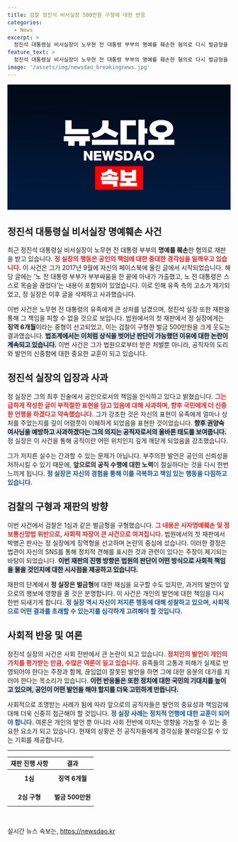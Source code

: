 ```yaml
---
title: 검찰 정진석 비서실장 500만원 구형에 대한 반응
categories:
  - News
excerpt: >
  정진석 대통령실 비서실장이 노무현 전 대통령 부부의 명예를 훼손한 혐의로 다시 벌금형을 구형받았다. 그는 공직자로서의 책임을 통감하며 유족에게 사과하겠다고 밝혔다. 이 사건은 그동안의 논란을 다시 불러일으키고 있다.
feature_text: >
  정진석 대통령실 비서실장이 노무현 전 대통령 부부의 명예를 훼손한 혐의로 다시 벌금형을 구형받았다. 그는 공직자로서의 책임을 통감하며 유족에게 사과하겠다고 밝혔다. 이 사건은 그동안의 논란을 다시 불러일으키고 있다.
image: '/assets/img/newsdao_breakingnews.jpg'
---
```


<p><img src="/assets/img/newsdao_breakingnews.jpg" alt="koreaapp 속보" /></p>

<h2 data-ke-size="size26">정진석 대통령실 비서실장 명예훼손 사건</h2>

<p data-ke-size="size16">최근 정진석 대통령실 비서실장이 노무현 전 대통령 부부의 <b>명예를 훼손</b>한 혐의로 재판을 받고 있습니다. <b><span style="color: #ee2323;">정 실장의 행동은 공인의 책임에 대한 중대한 경각심을 일깨우고 있습니다.</span></b> 이 사건은 그가 2017년 9월에 자신의 페이스북에 올린 글에서 시작되었습니다. 해당 글에는 '노 전 대통령 부부가 부부싸움을 한 끝에 아내가 가출했고, 노 전 대통령은 스스로 목숨을 끊었다'는 내용이 포함되어 있었습니다. 이로 인해 유족 측의 고소가 제기되었고, 정 실장은 이후 글을 삭제하고 사과했습니다.</p>

<p data-ke-size="size16">이번 사건은 노무현 전 대통령의 유족에게 큰 상처를 남겼으며, 정진석 실장 또한 재판을 통해 그 책임을 피할 수 없을 것으로 보입니다. 법원에서의 첫 재판에서 정 실장에게는 <b>징역 6개월</b>이라는 중형이 선고되었고, 이는 검찰이 구형한 벌금 500만원을 크게 웃도는 결과였습니다. <b><span style="background-color: #21538527;">법조계에서는 이처럼 상식을 벗어난 판단이 가능했던 이유에 대한 논란이 계속되고 있습니다.</span></b> 이번 사건은 그가 법원으로부터 받은 처벌뿐 아니라, 공직자의 도리와 발언의 신중함에 대한 중요한 교훈이 되고 있습니다.</p>

<h2 data-ke-size="size26">정진석 실장의 입장과 사과</h2>

<p data-ke-size="size16">정 실장은 그의 최후 진술에서 공인으로서의 책임을 인식하고 있다고 밝혔습니다. <b><span style="color: #ee2323;">그는 급하게 작성한 글이 부적절한 표현을 담고 있음에 대해 사과하며, 향후 국민에게 더 신중한 언행을 하겠다고 약속했습니다.</span></b> 그가 강조한 것은 자신의 표현이 유족에게 얼마나 상처를 주었는지를 깊이 어렴풋이 이해하게 되었음을 표현한 것이었습니다. <b><span style="background-color: #21538527;">향후 권양숙 여사님을 예방하고 사과하겠다는 그의 의지는 공직자로서의 올바른 태도를 보여줍니다.</span></b> 정 실장은 이 사건을 통해 공직이란 어떤 위치인지 깊게 깨닫게 되었음을 강조했습니다.</p>

<p data-ke-size="size16">그가 저지른 실수는 간과할 수 있는 문제가 아닙니다. 부주의한 발언은 공인의 신뢰성을 저하시킬 수 있기 때문에, <b>앞으로의 공직 수행에 대한 노력</b>이 절실하다는 것을 다시 한번 느끼게 됩니다. <b><span style="color: #1a5490;">정 실장은 자신의 경험을 통해 이를 극복하고 책임 있는 행동을 다짐하고 있습니다.</span></b></p>

<h2 data-ke-size="size26">검찰의 구형과 재판의 방향</h2>

<p data-ke-size="size16">이번 사건에서 검찰은 1심과 같은 벌금형을 구형했습니다. <b><span style="color: #ee2323;">그 내용은 사자명예훼손 및 정보통신망법 위반으로, 사회적 파장이 큰 사건으로 여겨집니다.</span></b> 법원에서의 첫 재판에서 박병곤 판사는 정 실장에게 징역형을 선고하며 논란의 중심에 섰습니다. 이러한 결정은 법관이 자신의 SNS를 통해 정치적 견해를 표시한 것과 관련이 있다는 주장이 제기되는 바탕이 되었습니다. <b><span style="background-color: #21538527;">이번 재판의 진행 방향은 법원의 판단이 어떤 방식으로 사회적 책임을 물을 것인지에 대한 시사점을 제공하고 있습니다.</span></b></p>

<p data-ke-size="size16">재판의 단계에서 <b>정 실장은 벌금형</b>에 대한 재심을 요구할 수도 있지만, 과거의 발언이 앞으로의 행보에 영향을 줄 것은 분명합니다. 이 사건은 개인의 발언에 대한 책임을 다시 한번 되새기게 합니다. <b><span style="color: #1a5490;">정 실장 역시 자신이 저지른 행동에 대해 성찰하고 있으며, 사회적으로 어떤 결과를 초래할 수 있는지를 심각하게 고려해야 할 것입니다.</span></b></p>

<h2 data-ke-size="size26">사회적 반응 및 여론</h2>

<p data-ke-size="size16">정진석 실장의 사건은 사회 전반에서 큰 논란이 되고 있습니다. <b><span style="color: #ee2323;">정치인의 발언이 개인의 가치를 평가받는 만큼, 수많은 여론이 일고 있습니다.</span></b> 유족들의 고통과 피해가 실제로 반영되어야 한다는 주장과 함께, 끊임없이 잘못된 발언을 하면 그에 대한 응분의 대가를 치러야 한다는 목소리가 있습니다. <b><span style="background-color: #21538527;">이런 반응들은 또한 정치에 대한 국민의 기대치를 높이고 있으며, 공인이 어떤 발언을 해야 할지를 더욱 고민하게 만듭니다.</span></b></p>

<p data-ke-size="size16">사회적으로 조명받는 사례가 됨에 따라 앞으로의 공직자들은 발언의 중요성과 책임감에 대해 더욱 신중히 접근해야 할 것입니다. <b><span style="color: #1a5490;">정 실장 사례는 정치적 언행에 대한 교훈이 되어야 합니다.</span></b> 여론은 개인의 발언 뿐 아니라 사회 전반에 미치는 영향을 가늠할 수 있는 중요한 요소가 되고 있습니다. 현재의 상황은 전 공직자들에게 경각심을 불러일으킬 수 있는 기회를 제공합니다.</p>

<hr>

<table style="width: 100%">
    <thead>
        <tr>
            <th style="text-align: center;"><b>재판 진행 사항</b></th>
            <th style="text-align: center;"><b>결과</b></th>
        </tr>
    </thead>
    <tbody>
        <tr>
            <td style="text-align: center; height: 36px;"><b>1심</b></td>
            <td style="text-align: center; height: 36px;"><b>징역 6개월</b></td>
        </tr>
        <tr>
            <td style="text-align: center; height: 36px;"><b>2심 구형</b></td>
            <td style="text-align: center; height: 36px;"><b>벌금 500만원</b></td>
        </tr>
    </tbody>
</table>

<p data-ke-size="size16">&nbsp;</p>
실시간 뉴스 속보는, <a href="https://newsdao.kr" rel="dofollow">https://newsdao.kr</a>


